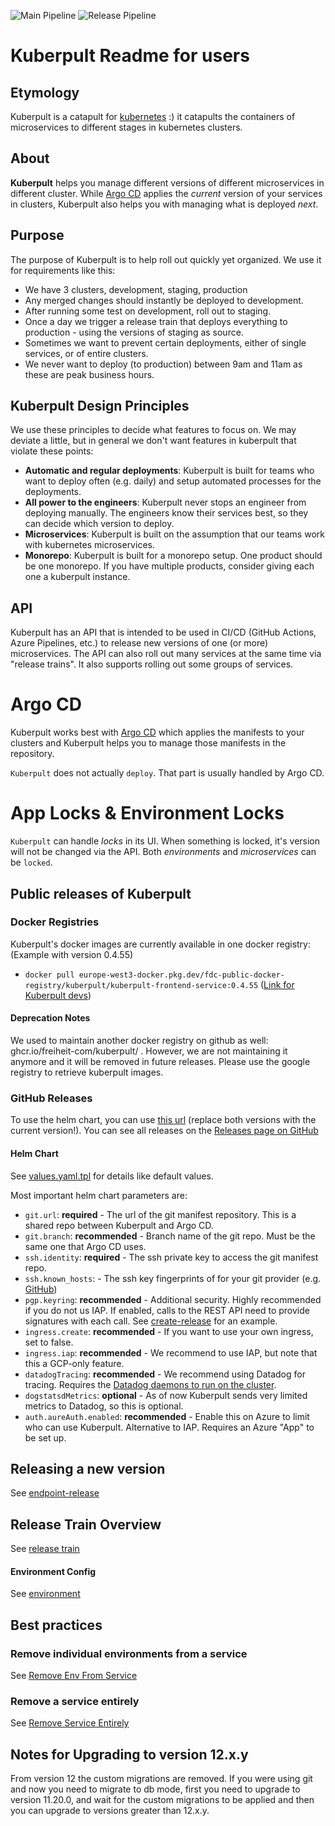 ![Main Pipeline](https://github.com/freiheit-com/kuberpult/actions/workflows/execution-plan-main.yml/badge.svg)
![Release Pipeline](https://github.com/freiheit-com/kuberpult/actions/workflows/release.yml/badge.svg)


# Kuberpult Readme for users

## Etymology

Kuberpult is a catapult for [kubernetes](https://kubernetes.io/) :) it catapults the containers of microservices to different stages in kubernetes clusters.

## About

**Kuberpult** helps you manage different versions of different microservices in different cluster.
While [Argo CD](https://argo-cd.readthedocs.io/en/stable) applies the *current* version of your services in clusters,
Kuberpult also helps you with managing what is deployed *next*.

## Purpose
The purpose of Kuberpult is to help roll out quickly yet organized.
We use it for requirements like this:
* We have 3 clusters, development, staging, production
* Any merged changes should instantly be deployed to development.
* After running some test on development, roll out to staging.
* Once a day we trigger a release train that deploys everything to production - using the versions of staging as source.
* Sometimes we want to prevent certain deployments, either of single services, or of entire clusters.
* We never want to deploy (to production) between 9am and 11am as these are peak business hours.


## Kuberpult Design Principles

We use these principles to decide what features to focus on. We may deviate a little, but in general
we don't want features in kuberpult that violate these points:

* **Automatic and regular deployments**: Kuberpult is built for teams who want to deploy often (e.g. daily) and setup automated processes for the deployments.
* **All power to the engineers**: Kuberpult never stops an engineer from deploying manually. The engineers know their services best, so they can decide which version to deploy.
* **Microservices**: Kuberpult is built on the assumption that our teams work with kubernetes microservices.
* **Monorepo**: Kuberpult is built for a monorepo setup. One product should be one monorepo. If you have multiple products, consider giving each one a kuberpult instance.


## API
Kuberpult has an API that is intended to be used in CI/CD (GitHub Actions, Azure Pipelines, etc.) to release new versions of one (or more) microservices.
The API can also roll out many services at the same time via "release trains". It also supports rolling out some groups of services.

# Argo CD
Kuberpult works best with [Argo CD](https://argo-cd.readthedocs.io/en/stable/) which applies the
manifests to your clusters and Kuberpult helps you to manage those manifests in the repository.

`Kuberpult` does not actually `deploy`. That part is usually handled by Argo CD.

# App Locks & Environment Locks
`Kuberpult` can handle *locks* in its UI. When something is locked, it's version will not be changed via the API.
Both *environments* and *microservices* can be `locked`.

## Public releases of Kuberpult

### Docker Registries
Kuberpult's docker images are currently available in one docker registry: (Example with version 0.4.55)
* `docker pull europe-west3-docker.pkg.dev/fdc-public-docker-registry/kuberpult/kuberpult-frontend-service:0.4.55` ([Link for Kuberpult devs](https://console.cloud.google.com/artifacts/docker/fdc-public-docker-registry/europe-west3/kuberpult/kuberpult-frontend-service))

#### Deprecation Notes
We used to maintain another docker registry on github as well: ghcr.io/freiheit-com/kuberpult/ . However, we are not maintaining it anymore and it will be removed in future releases. 
Please use the google registry to retrieve kuberpult images.

### GitHub Releases

To use the helm chart, you can use [this url](https://github.com/freiheit-com/kuberpult/releases/download/0.4.55/kuberpult-0.4.55.tgz) (replace both versions with the current version!).
You can see all releases on the [Releases page on GitHub](https://github.com/freiheit-com/kuberpult/releases)

#### Helm Chart 
See [values.yaml.tpl](https://github.com/freiheit-com/kuberpult/blob/main/charts/kuberpult/values.yaml.tpl) for details like default values.

Most important helm chart parameters are:
* `git.url`: **required** - The url of the git manifest repository. This is a shared repo between Kuberpult and Argo CD.
* `git.branch`: **recommended** - Branch name of the git repo. Must be the same one that Argo CD uses.
* `ssh.identity`: **required** - The ssh private key to access the git manifest repo.
* `ssh.known_hosts`: - The ssh key fingerprints of for your git provider (e.g. [GitHub](https://docs.github.com/en/authentication/keeping-your-account-and-data-secure/githubs-ssh-key-fingerprints))
* `pgp.keyring`: **recommended** - Additional security. Highly recommended if you do not us IAP. If enabled, calls to the REST API need to provide signatures with each call. See [create-release](https://github.com/freiheit-com/kuberpult/blob/main/infrastructure/scripts/create-testdata/create-release.sh) for an example.
* `ingress.create`: **recommended** - If you want to use your own ingress, set to false.
* `ingress.iap`: **recommended** - We recommend to use IAP, but note that this a GCP-only feature.
* `datadogTracing`: **recommended** - We recommend using Datadog for tracing. Requires the [Datadog daemons to run on the cluster](https://docs.datadoghq.com/containers/kubernetes/installation/?tab=operator).
* `dogstatsdMetrics`: **optional** - As of now Kuberpult sends very limited metrics to Datadog, so this is optional.
* `auth.aureAuth.enabled`: **recommended** - Enable this on Azure to limit who can use Kuberpult. Alternative to IAP. Requires an Azure "App" to be set up.

## Releasing a new version
See [endpoint-release](./docs/endpoint-release.md)

## Release Train Overview
See [release train](./docs/release-train.md)

#### Environment Config
See [environment](./docs/environment.md)


## Best practices

### Remove individual environments from a service
See [Remove Env From Service](./docs/remove-env-from-service.md)

### Remove a service entirely
See [Remove Service Entirely](./docs/remove-service.md)

## Notes for Upgrading to version 12.x.y
From version 12 the custom migrations are removed.
If you were using git and now you need to migrate to db mode, first you need to upgrade to version 11.20.0, and wait for the custom migrations to be applied and then you can upgrade to versions greater than 12.x.y.

